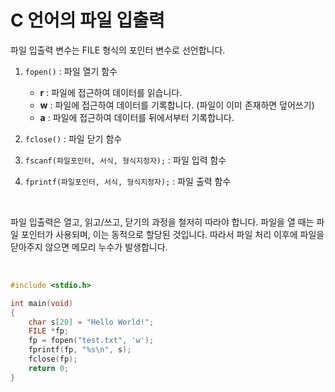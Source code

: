 # C 언어의 파일 입출력

파일 입출력 변수는 FILE 형식의 포인터 변수로 선언합니다.

1. `fopen()` : 파일 열기 함수

   - **r** : 파일에 접근하여 데이터를 읽습니다.
   - **w** : 파일에 접근하여 데이터를 기록합니다. (파일이 이미 존재하면 덮어쓰기)
   - **a** : 파일에 접근하여 데이터를 뒤에서부터 기록합니다.

2. `fclose()` : 파일 닫기 함수

3. `fscanf(파일포인터, 서식, 형식지정자);` : 파일 입력 함수

4. `fprintf(파일포인터, 서식, 형식지정자);` : 파일 출력 함수

<br>

파일 입출력은 열고, 읽고/쓰고, 닫기의 과정을 철저히 따라야 합니다. 파일을 열 때는 파일 포인터가 사용되며, 이는 동적으로 할당된 것입니다. 따라서 파일 처리 이후에 파일을 닫아주지 않으면 메모리 누수가 발생합니다.

<br>

```cpp
#include <stdio.h>

int main(void)
{
    char s[20] = "Hello World!";
    FILE *fp;
    fp = fopen("test.txt", 'w');
    fprintf(fp, "%s\n", s);
    fclose(fp);
    return 0;
}
```
